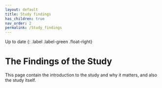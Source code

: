 ```yaml
---
layout: default
title: Study findings
has_children: true
nav_order: 2
permalink: /Study_findings
---
```



Up to date
{: .label .label-green .float-right}
# The Findings of the Study


This page contain the introduction to the study and why it matters, and also the study itself.

